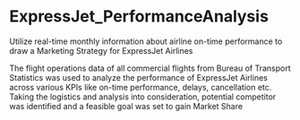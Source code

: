# ExpressJet_PerformanceAnalysis
Utilize real-time monthly information about airline on-time performance to draw a Marketing Strategy for ExpressJet Airlines

The flight operations data of all commercial flights from Bureau of Transport Statistics was used to analyze the performance of ExpressJet Airlines across various KPIs like on-time performance, delays, cancellation etc. Taking the logistics and analysis into consideration, potential competitor was identified and a feasible goal was set to gain Market Share
